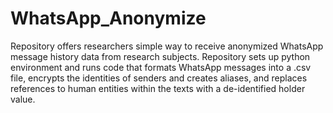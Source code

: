 # WhatsApp_Anonymize
Repository offers researchers simple way to receive anonymized WhatsApp message history data from research subjects. Repository sets up python environment and runs code that formats WhatsApp messages into a .csv file, encrypts the identities of senders and creates aliases, and replaces references to human entities within the texts with a de-identified holder value. 
